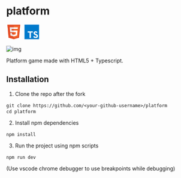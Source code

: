 # platform

<img witdh="40" height="40" src="https://github.com/devicons/devicon/blob/master/icons/html5/html5-original.svg" />&nbsp;
<img witdh="40" height="40" src="https://github.com/devicons/devicon/blob/master/icons/typescript/typescript-original.svg" />&nbsp;

![img](https://i.imgur.com/WIKpIJ9.png)

Platform game made with HTML5 + Typescript.

## Installation

1. Clone the repo after the fork 
```
git clone https://github.com/<your-github-username>/platform
cd platform
```

2. Install npm dependencies
```
npm install
```

3. Run the project using npm scripts
```
npm run dev
```

(Use vscode chrome debugger to use breakpoints while debugging)
